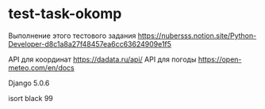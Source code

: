 # test-task-okomp

Выполнение этого тестового задания https://nubersss.notion.site/Python-Developer-d8c1a8a27f48457ea6cc63624909e1f5

API для координат https://dadata.ru/api/
API для погоды https://open-meteo.com/en/docs

Django 5.0.6

isort
black 99